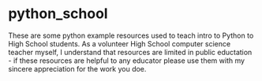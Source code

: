 # python_school
These are some python example resources used to teach intro to Python to High School students. As a volunteer High School computer science teacher myself, I understand that resources are limited in public eductation - if these resources are helpful to any educator please use them with my sincere appreciation for the work you doe.
